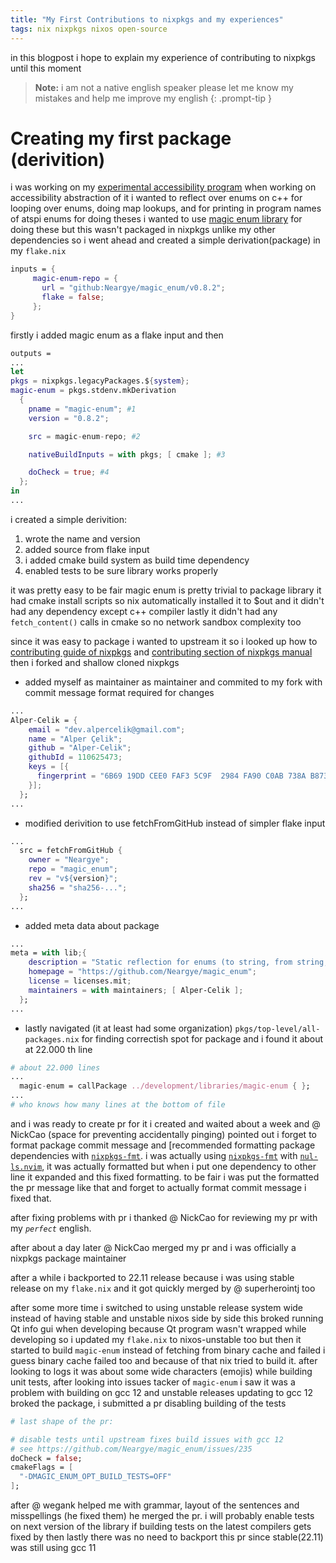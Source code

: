 ```yaml
---
title: "My First Contributions to nixpkgs and my experiences"
tags: nix nixpkgs nixos open-source
---
```


in this blogpost i hope to explain my experience of contributing to nixpkgs until this moment

<!-- prettier-ignore -->
> **Note:** i am not a native english speaker please let me know my mistakes and help me improve my english
{: .prompt-tip }

# Creating my first package (derivition)

i was working on my [experimental accessibility program][sog-link] when working on accessibility abstraction of it
i wanted to reflect over enums on c++ for looping over enums, doing map lookups, and for printing in program names
of atspi enums for doing theses i wanted to use [magic enum library][magic-enum] for doing these but this wasn't packaged
in nixpkgs unlike my other dependencies so i went ahead and created a simple derivation(package) in my `flake.nix`

```nix
inputs = {
     magic-enum-repo = {
       url = "github:Neargye/magic_enum/v0.8.2";
       flake = false;
     };
}
```

firstly i added magic enum as a flake input and then

```nix
outputs =
...
let
pkgs = nixpkgs.legacyPackages.${system};
magic-enum = pkgs.stdenv.mkDerivation
  {
    pname = "magic-enum"; #1
    version = "0.8.2";

    src = magic-enum-repo; #2

    nativeBuildInputs = with pkgs; [ cmake ]; #3

    doCheck = true; #4
  };
in
...

```

i created a simple derivition:

1. wrote the name and version
2. added source from flake input
3. i added cmake build system as build time dependency
4. enabled tests to be sure library works properly

it was pretty easy to be fair magic enum is pretty trivial to package library it had
cmake install scripts so nix automatically installed it to $out and it didn't had any dependency except c++ compiler
lastly it didn't had any `fetch_content()` calls in cmake so no network sandbox complexity too

since it was easy to package i wanted to upstream it so i looked up how to [contributing guide of nixpkgs][contributing-nixpkgs]
and [contributing section of nixpkgs manual][contributing-nixpkgs-manual] then i forked and shallow cloned nixpkgs

- added myself as maintainer as maintainer and commited to my fork with commit message format required for changes

```nix
...
Alper-Celik = {
    email = "dev.alpercelik@gmail.com";
    name = "Alper Çelik";
    github = "Alper-Celik";
    githubId = 110625473;
    keys = [{
      fingerprint = "6B69 19DD CEE0 FAF3 5C9F  2984 FA90 C0AB 738A B873";
    }];
  };
...
```

- modified derivition to use fetchFromGitHub instead of simpler flake input

```nix
...
  src = fetchFromGitHub {
    owner = "Neargye";
    repo = "magic_enum";
    rev = "v${version}";
    sha256 = "sha256-...";
  };
...
```

- added meta data about package

```nix
...
meta = with lib;{
    description = "Static reflection for enums (to string, from string, iteration) for modern C++";
    homepage = "https://github.com/Neargye/magic_enum";
    license = licenses.mit;
    maintainers = with maintainers; [ Alper-Celik ];
  };
...
```

- lastly navigated (it at least had some organization) `pkgs/top-level/all-packages.nix` for finding correctish spot for package and i found it about at 22.000 th line

```nix
# about 22.000 lines
...
  magic-enum = callPackage ../development/libraries/magic-enum { };
...
# who knows how many lines at the bottom of file
```

and i was ready to create pr for it
i created and waited about a week and @ NickCao (space for preventing accidentally pinging)
pointed out i forget to format package commit message and [recommended formatting package dependencies with [`nixpkgs-fmt`][nixpkgs-fmt].
i was actually using [`nixpkgs-fmt`][nixpkgs-fmt] with [`nul-ls.nvim`][null-ls-nvim], it was actually formatted but when i put one dependency to
other line it expanded and this fixed formatting.
to be fair i was put the formatted the pr message like that and forget to actually format commit message i fixed that.

after fixing problems with pr i thanked @ NickCao for reviewing my pr with my _`perfect`_ english.

after about a day later @ NickCao merged my pr and i was officially a nixpkgs package maintainer

after a while i backported to 22.11 release because i was using stable release on my `flake.nix` and it got quickly merged by @ superherointj too

after some more time i switched to using unstable release system wide instead of having stable and unstable nixos side by side this broked running Qt
info gui when developing because Qt program wasn't wrapped while developing so i updated my `flake.nix` to nixos-unstable too
but then it started to build `magic-enum` instead of fetching from binary cache and failed i guess binary cache failed too and because of that nix tried to build it.
after looking to logs it was about some wide characters (emojis) while building unit tests, after looking into issues tacker of `magic-enum` i saw it was a problem with building on
gcc 12 and unstable releases updating to gcc 12 broked the package, i submitted a pr disabling building of the tests

```nix
# last shape of the pr:

# disable tests until upstream fixes build issues with gcc 12
# see https://github.com/Neargye/magic_enum/issues/235
doCheck = false;
cmakeFlags = [
  "-DMAGIC_ENUM_OPT_BUILD_TESTS=OFF"
];
```

after @ wegank helped me with grammar, layout of the sentences and misspellings (he fixed them) he merged the pr.
i will probably enable tests on next version of the library if building tests on the latest compilers gets fixed by then
lastly there was no need to backport this pr since stable(22.11) was still using gcc 11

[nixpkgs-fmt]: https://github.com/nix-community/nixpkgs-fmt
[null-ls-nvim]: https://github.com/jose-elias-alvarez/null-ls.nvim
[contributing-nixpkgs-manual]: https://nixos.org/manual/nixpkgs/stable/#id-1.6
[contributing-nixpkgs]: https://github.com/NixOS/nixpkgs/blob/master/CONTRIBUTING.md
[sog-link]: https://github.com/Alper-Celik/SoundsOfGuis
[magic-enum]: https://github.com/Neargye/magic_enum
